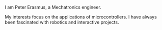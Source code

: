 I am Peter Erasmus, a Mechatronics engineer.

My interests focus on the applications of microcontrollers. I have always been fascinated with robotics and interactive projects.
